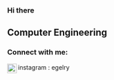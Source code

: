 ### Hi there


## Computer Engineering




### Connect with me:
<img align="left" alt="codeSTACKr | Instagram"  width="22px" src="https://cdn.jsdelivr.net/npm/simple-icons@v3/icons/instagram.svg" hr />
instagram : egelry 













